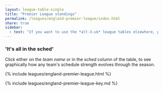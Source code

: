 ```yaml
---
layout: league-table-single
title: "Premier League standings"
permalink: /leagues/england-premier-league/index.html
share: true
sidebar:
  - text: "If you want to use the *alt-3.uk* league tables elsewhere, please be sure to read the [License and Disclaimer](/about/license) page first."
---
```


### 'It's all in the sched'

Click either on the *team name* or in the *sched* column of the table,
to see graphically how any team's schedule strength evolves through the season.


{% include leagues/england-premier-league.html %}

{% include leagues/england-premier-league-key.md %}



